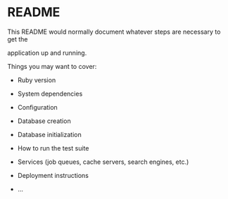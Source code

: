 # README

This README would normally document whatever steps are necessary to get the                         

application up and running.          
  
Things you may want to cover:                                                                                
                                              
* Ruby version                          
                      
* System dependencies                                                                    
                                              
* Configuration                             
                    
* Database creation           
          
* Database initialization          

* How to run the test suite
  
* Services (job queues, cache servers, search engines, etc.)

* Deployment instructions
  
* ...
